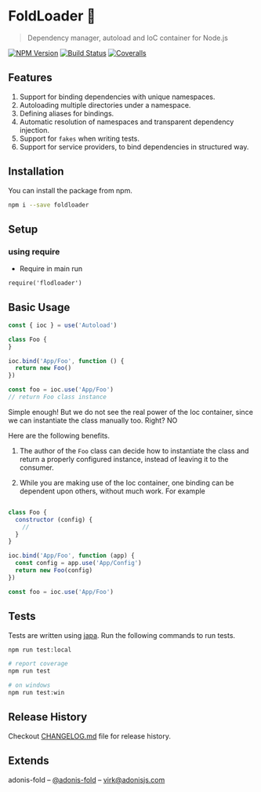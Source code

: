 # FoldLoader 🚀
> Dependency manager, autoload and IoC container for Node.js

[![NPM Version][npm-image]][npm-url]
[![Build Status][travis-image]][travis-url]
[![Coveralls][coveralls-image]][coveralls-url]


## Features

1. Support for binding dependencies with unique namespaces.
2. Autoloading multiple directories under a namespace.
3. Defining aliases for bindings.
4. Automatic resolution of namespaces and transparent dependency injection.
5. Support for `fakes` when writing tests.
6. Support for service providers, to bind dependencies in structured way.


## Installation
You can install the package from npm.
```bash
npm i --save foldloader
```

## Setup

### using require

* Require in main run

```
require('flodloader')
```


## Basic Usage

```js
const { ioc } = use('Autoload')

class Foo {
}

ioc.bind('App/Foo', function () {
  return new Foo()
})

const foo = ioc.use('App/Foo')
// return Foo class instance
```

Simple enough! But we do not see the real power of the Ioc container, since we can instantiate the class manually too. Right? NO

Here are the following benefits.

1. The author of the `Foo` class can decide how to instantiate the class and return a properly configured instance, instead of leaving it to the consumer.

2. While you are making use of the Ioc container, one binding can be dependent upon others, without much work. For example

```js

class Foo {
  constructor (config) {
    //
  }
}

ioc.bind('App/Foo', function (app) {
  const config = app.use('App/Config')
  return new Foo(config)
})

const foo = ioc.use('App/Foo')
```


## Tests
Tests are written using [japa](http://github.com/thetutlage/japa). Run the following commands to run tests.

```bash
npm run test:local

# report coverage
npm run test

# on windows
npm run test:win
```

## Release History

Checkout [CHANGELOG.md](CHANGELOG.md) file for release history.

## Extends

adonis-fold – [@adonis-fold](https://github.com/poppinss/adonis-fold) – virk@adonisjs.com

  
 [npm-image]: https://img.shields.io/npm/v/foldloader.svg?style=flat-square
 [npm-url]: https://npmjs.org/package/foldloader
  
 [travis-image]: https://travis-ci.org/NortonPerson/foldloader.svg?branch=develop
 [travis-url]: https://travis-ci.org/NortonPerson/foldloader
  
 [coveralls-image]: https://img.shields.io/coveralls/NortonPerson/foldloader/develop.svg?style=flat-square
 [coveralls-url]: https://travis-ci.org/NortonPerson/foldloader
